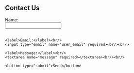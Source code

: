 <html lang="en">
<head>
  <meta charset="UTF-8" />
  <meta name="viewport" content="width=device-width, initial-scale=1.0"/>
  <title>Send Email with EmailJS</title>
  <script src="https://cdn.jsdelivr.net/npm/emailjs-com@3/dist/email.min.js"></script>
  <script>
    (function() {
      emailjs.init('cj0n6fbLDl-f4swPB'); // Replace with your actual Public Key
    })();
  </script>
</head>
<body>
  <h2>Contact Us</h2>
  <form id="contact-form">
    <label>Name:</label><br/>
    <input type="text" name="user_name" required><br/><br/>

    <label>Email:</label><br/>
    <input type="email" name="user_email" required><br/><br/>

    <label>Message:</label><br/>
    <textarea name="message" required></textarea><br/><br/>

    <button type="submit">Send</button>
  </form>

  <script>
    document.getElementById('contact-form').addEventListener('submit', function(e) {
      e.preventDefault();

      emailjs.sendForm('service_hlkt43g', 'service_hlkt43g', this)
        .then(function() {
          alert('Email sent successfully!');
        }, function(error) {
          alert('Failed to send email. Error: ' + JSON.stringify(error));
        });
    });
  </script>
</body>
</html>
